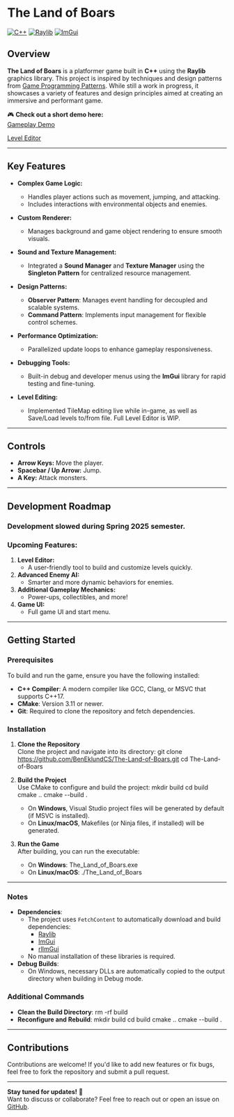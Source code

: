 # The Land of Boars

[![C++](https://img.shields.io/badge/C++-00599C?style=for-the-badge&logo=cplusplus&logoColor=white)](https://cplusplus.com/) 
[![Raylib](https://img.shields.io/badge/Raylib-FA8B00?style=for-the-badge&logo=raylib&logoColor=white)](https://www.raylib.com/) 
[![ImGui](https://img.shields.io/badge/ImGui-009DFF?style=for-the-badge&logo=imgui&logoColor=white)](https://github.com/ocornut/imgui) 

## Overview
**The Land of Boars** is a platformer game built in **C++** using the **Raylib** graphics library. This project is inspired by techniques and design patterns from [Game Programming Patterns](https://gameprogrammingpatterns.com/). While still a work in progress, it showcases a variety of features and design principles aimed at creating an immersive and performant game.

🎮 **Check out a short demo here:**  
[Gameplay Demo](https://www.youtube.com/watch?v=zfADrx9wfsA)

[Level Editor](https://www.youtube.com/watch?v=1qH6dVuWXyU)

---

## Key Features
- **Complex Game Logic:**
  - Handles player actions such as movement, jumping, and attacking.
  - Includes interactions with environmental objects and enemies.

- **Custom Renderer:**
  - Manages background and game object rendering to ensure smooth visuals.

- **Sound and Texture Management:**
  - Integrated a **Sound Manager** and **Texture Manager** using the **Singleton Pattern** for centralized resource management.

- **Design Patterns:**
  - **Observer Pattern**: Manages event handling for decoupled and scalable systems.
  - **Command Pattern**: Implements input management for flexible control schemes.

- **Performance Optimization:**
  - Parallelized update loops to enhance gameplay responsiveness.

- **Debugging Tools:**
  - Built-in debug and developer menus using the **ImGui** library for rapid testing and fine-tuning.

- **Level Editing:**
  - Implemented TileMap editing live while in-game, as well as Save/Load levels to/from file. Full Level Editor is WIP.

---

## Controls
- **Arrow Keys:** Move the player.
- **Spacebar / Up Arrow:** Jump.
- **A Key:** Attack monsters.

---

## Development Roadmap

### Development slowed during Spring 2025 semester.

### Upcoming Features:
1. **Level Editor:**
   - A user-friendly tool to build and customize levels quickly.
2. **Advanced Enemy AI:**
   - Smarter and more dynamic behaviors for enemies.
3. **Additional Gameplay Mechanics:**
   - Power-ups, collectibles, and more!
4. **Game UI:**
   - Full game UI and start menu.

---

## Getting Started

### Prerequisites
To build and run the game, ensure you have the following installed:
- **C++ Compiler**: A modern compiler like GCC, Clang, or MSVC that supports C++17.
- **CMake**: Version 3.11 or newer.
- **Git**: Required to clone the repository and fetch dependencies.

### Installation

1. **Clone the Repository**  
   Clone the project and navigate into its directory:
   git clone https://github.com/BenEklundCS/The-Land-of-Boars.git
   cd The-Land-of-Boars

2. **Build the Project**  
   Use CMake to configure and build the project:
   mkdir build
   cd build
   cmake ..
   cmake --build .

    - On **Windows**, Visual Studio project files will be generated by default (if MSVC is installed).
    - On **Linux/macOS**, Makefiles (or Ninja files, if installed) will be generated.

3. **Run the Game**  
   After building, you can run the executable:
    - On **Windows**:
      The_Land_of_Boars.exe
    - On **Linux/macOS**:
      ./The_Land_of_Boars

---

### Notes
- **Dependencies**:
    - The project uses `FetchContent` to automatically download and build dependencies:
        - [Raylib](https://github.com/raysan5/raylib)
        - [ImGui](https://github.com/ocornut/imgui)
        - [rlImGui](https://github.com/raylib-extras/rlImGui)
    - No manual installation of these libraries is required.
- **Debug Builds**:
    - On Windows, necessary DLLs are automatically copied to the output directory when building in Debug mode.

### Additional Commands
- **Clean the Build Directory**:
  rm -rf build
- **Reconfigure and Rebuild**:
  mkdir build
  cd build
  cmake ..
  cmake --build .

---

## Contributions
Contributions are welcome! If you'd like to add new features or fix bugs, feel free to fork the repository and submit a pull request.

---

**Stay tuned for updates!** 🚀  
Want to discuss or collaborate? Feel free to reach out or open an issue on [GitHub](https://github.com/BenEklundCS/The-Land-of-Boars/issues).

